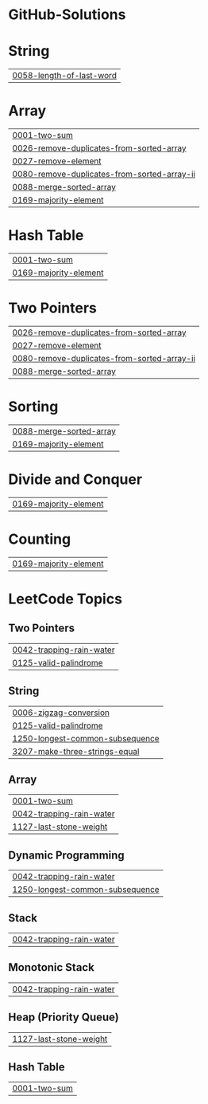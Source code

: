 # GitHub-Solutions


# String
|  |
| ------- |
| [0058-length-of-last-word](https://github.com/elnflores/GitHub-Solutions/tree/master/0058-length-of-last-word) |
# Array
|  |
| ------- |
| [0001-two-sum](https://github.com/elnflores/GitHub-Solutions/tree/master/0001-two-sum) |
| [0026-remove-duplicates-from-sorted-array](https://github.com/elnflores/GitHub-Solutions/tree/master/0026-remove-duplicates-from-sorted-array) |
| [0027-remove-element](https://github.com/elnflores/GitHub-Solutions/tree/master/0027-remove-element) |
| [0080-remove-duplicates-from-sorted-array-ii](https://github.com/elnflores/GitHub-Solutions/tree/master/0080-remove-duplicates-from-sorted-array-ii) |
| [0088-merge-sorted-array](https://github.com/elnflores/GitHub-Solutions/tree/master/0088-merge-sorted-array) |
| [0169-majority-element](https://github.com/elnflores/GitHub-Solutions/tree/master/0169-majority-element) |
# Hash Table
|  |
| ------- |
| [0001-two-sum](https://github.com/elnflores/GitHub-Solutions/tree/master/0001-two-sum) |
| [0169-majority-element](https://github.com/elnflores/GitHub-Solutions/tree/master/0169-majority-element) |
# Two Pointers
|  |
| ------- |
| [0026-remove-duplicates-from-sorted-array](https://github.com/elnflores/GitHub-Solutions/tree/master/0026-remove-duplicates-from-sorted-array) |
| [0027-remove-element](https://github.com/elnflores/GitHub-Solutions/tree/master/0027-remove-element) |
| [0080-remove-duplicates-from-sorted-array-ii](https://github.com/elnflores/GitHub-Solutions/tree/master/0080-remove-duplicates-from-sorted-array-ii) |
| [0088-merge-sorted-array](https://github.com/elnflores/GitHub-Solutions/tree/master/0088-merge-sorted-array) |
# Sorting
|  |
| ------- |
| [0088-merge-sorted-array](https://github.com/elnflores/GitHub-Solutions/tree/master/0088-merge-sorted-array) |
| [0169-majority-element](https://github.com/elnflores/GitHub-Solutions/tree/master/0169-majority-element) |
# Divide and Conquer
|  |
| ------- |
| [0169-majority-element](https://github.com/elnflores/GitHub-Solutions/tree/master/0169-majority-element) |
# Counting
|  |
| ------- |
| [0169-majority-element](https://github.com/elnflores/GitHub-Solutions/tree/master/0169-majority-element) |
<!---LeetCode Topics Start-->
# LeetCode Topics
## Two Pointers
|  |
| ------- |
| [0042-trapping-rain-water](https://github.com/elnflores/GitHub-Solutions/tree/master/0042-trapping-rain-water) |
| [0125-valid-palindrome](https://github.com/elnflores/GitHub-Solutions/tree/master/0125-valid-palindrome) |
## String
|  |
| ------- |
| [0006-zigzag-conversion](https://github.com/elnflores/GitHub-Solutions/tree/master/0006-zigzag-conversion) |
| [0125-valid-palindrome](https://github.com/elnflores/GitHub-Solutions/tree/master/0125-valid-palindrome) |
| [1250-longest-common-subsequence](https://github.com/elnflores/GitHub-Solutions/tree/master/1250-longest-common-subsequence) |
| [3207-make-three-strings-equal](https://github.com/elnflores/GitHub-Solutions/tree/master/3207-make-three-strings-equal) |
## Array
|  |
| ------- |
| [0001-two-sum](https://github.com/elnflores/GitHub-Solutions/tree/master/0001-two-sum) |
| [0042-trapping-rain-water](https://github.com/elnflores/GitHub-Solutions/tree/master/0042-trapping-rain-water) |
| [1127-last-stone-weight](https://github.com/elnflores/GitHub-Solutions/tree/master/1127-last-stone-weight) |
## Dynamic Programming
|  |
| ------- |
| [0042-trapping-rain-water](https://github.com/elnflores/GitHub-Solutions/tree/master/0042-trapping-rain-water) |
| [1250-longest-common-subsequence](https://github.com/elnflores/GitHub-Solutions/tree/master/1250-longest-common-subsequence) |
## Stack
|  |
| ------- |
| [0042-trapping-rain-water](https://github.com/elnflores/GitHub-Solutions/tree/master/0042-trapping-rain-water) |
## Monotonic Stack
|  |
| ------- |
| [0042-trapping-rain-water](https://github.com/elnflores/GitHub-Solutions/tree/master/0042-trapping-rain-water) |
## Heap (Priority Queue)
|  |
| ------- |
| [1127-last-stone-weight](https://github.com/elnflores/GitHub-Solutions/tree/master/1127-last-stone-weight) |
## Hash Table
|  |
| ------- |
| [0001-two-sum](https://github.com/elnflores/GitHub-Solutions/tree/master/0001-two-sum) |
<!---LeetCode Topics End-->